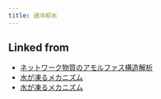 ```yaml
---
title: 過冷却水
---
```



## Linked from

* [ネットワーク物質のアモルファス構造解析](/ネットワーク物質のアモルファス構造解析)
* [水が凍るメカニズム](/水が凍るメカニズム)
* [水が凍るメカニズム](/水が凍るメカニズム)


